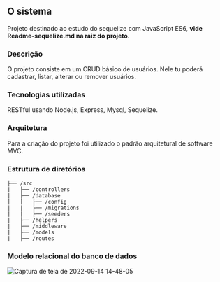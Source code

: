 ## O sistema
Projeto destinado ao estudo do sequelize com JavaScript ES6, **vide Readme-sequelize.md na raiz do projeto**.


### Descrição
O projeto consiste em um CRUD básico de usuários. Nele tu poderá cadastrar, listar, alterar ou remover usuários.


### Tecnologias utilizadas
RESTful usando Node.js, Express, Mysql, Sequelize.


### Arquitetura
Para a criação do projeto foi utilizado o padrão arquitetural de software MVC.


### Estrutura de diretórios
```
├── /src
|   ├── /controllers
|   ├── /database
|   |   ├── /config
|   |   ├── /migrations
|   |   ├── /seeders
|   ├── /helpers
|   ├── /middleware
|   ├── /models
|   ├── /routes

```


### Modelo relacional do banco de dados
![Captura de tela de 2022-09-14 14-48-05](https://user-images.githubusercontent.com/63760217/190226415-18dfdefb-5a5a-4729-a286-e9d64e4ed8a2.png) 